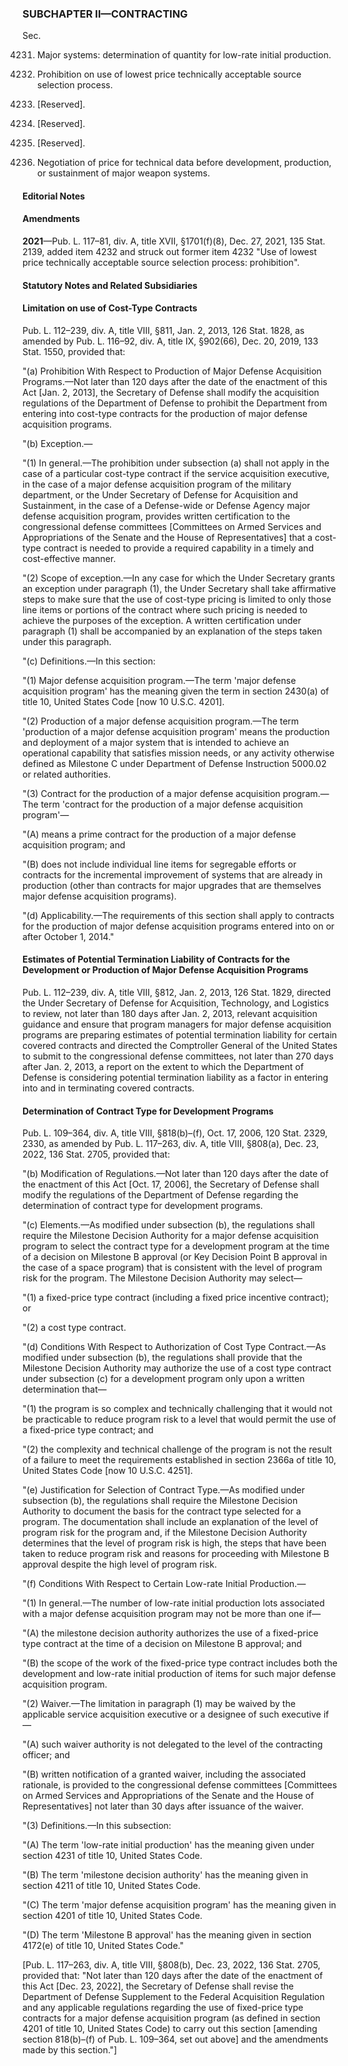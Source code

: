 ### SUBCHAPTER II—CONTRACTING ###

Sec.

4231. Major systems: determination of quantity for low-rate initial production.

4232. Prohibition on use of lowest price technically acceptable source selection process.

4233. [Reserved].

4234. [Reserved].

4235. [Reserved].

4236. Negotiation of price for technical data before development, production, or sustainment of major weapon systems.

#### **Editorial Notes** ####

#### Amendments ####

**2021**—Pub. L. 117–81, div. A, title XVII, §1701(f)(8), Dec. 27, 2021, 135 Stat. 2139, added item 4232 and struck out former item 4232 "Use of lowest price technically acceptable source selection process: prohibition".

#### **Statutory Notes and Related Subsidiaries** ####

#### Limitation on use of Cost-Type Contracts ####

Pub. L. 112–239, div. A, title VIII, §811, Jan. 2, 2013, 126 Stat. 1828, as amended by Pub. L. 116–92, div. A, title IX, §902(66), Dec. 20, 2019, 133 Stat. 1550, provided that:

"(a) Prohibition With Respect to Production of Major Defense Acquisition Programs.—Not later than 120 days after the date of the enactment of this Act [Jan. 2, 2013], the Secretary of Defense shall modify the acquisition regulations of the Department of Defense to prohibit the Department from entering into cost-type contracts for the production of major defense acquisition programs.

"(b) Exception.—

"(1) In general.—The prohibition under subsection (a) shall not apply in the case of a particular cost-type contract if the service acquisition executive, in the case of a major defense acquisition program of the military department, or the Under Secretary of Defense for Acquisition and Sustainment, in the case of a Defense-wide or Defense Agency major defense acquisition program, provides written certification to the congressional defense committees [Committees on Armed Services and Appropriations of the Senate and the House of Representatives] that a cost-type contract is needed to provide a required capability in a timely and cost-effective manner.

"(2) Scope of exception.—In any case for which the Under Secretary grants an exception under paragraph (1), the Under Secretary shall take affirmative steps to make sure that the use of cost-type pricing is limited to only those line items or portions of the contract where such pricing is needed to achieve the purposes of the exception. A written certification under paragraph (1) shall be accompanied by an explanation of the steps taken under this paragraph.

"(c) Definitions.—In this section:

"(1) Major defense acquisition program.—The term 'major defense acquisition program' has the meaning given the term in section 2430(a) of title 10, United States Code [now 10 U.S.C. 4201].

"(2) Production of a major defense acquisition program.—The term 'production of a major defense acquisition program' means the production and deployment of a major system that is intended to achieve an operational capability that satisfies mission needs, or any activity otherwise defined as Milestone C under Department of Defense Instruction 5000.02 or related authorities.

"(3) Contract for the production of a major defense acquisition program.—The term 'contract for the production of a major defense acquisition program'—

"(A) means a prime contract for the production of a major defense acquisition program; and

"(B) does not include individual line items for segregable efforts or contracts for the incremental improvement of systems that are already in production (other than contracts for major upgrades that are themselves major defense acquisition programs).

"(d) Applicability.—The requirements of this section shall apply to contracts for the production of major defense acquisition programs entered into on or after October 1, 2014."

#### Estimates of Potential Termination Liability of Contracts for the Development or Production of Major Defense Acquisition Programs ####

Pub. L. 112–239, div. A, title VIII, §812, Jan. 2, 2013, 126 Stat. 1829, directed the Under Secretary of Defense for Acquisition, Technology, and Logistics to review, not later than 180 days after Jan. 2, 2013, relevant acquisition guidance and ensure that program managers for major defense acquisition programs are preparing estimates of potential termination liability for certain covered contracts and directed the Comptroller General of the United States to submit to the congressional defense committees, not later than 270 days after Jan. 2, 2013, a report on the extent to which the Department of Defense is considering potential termination liability as a factor in entering into and in terminating covered contracts.

#### Determination of Contract Type for Development Programs ####

Pub. L. 109–364, div. A, title VIII, §818(b)–(f), Oct. 17, 2006, 120 Stat. 2329, 2330, as amended by Pub. L. 117–263, div. A, title VIII, §808(a), Dec. 23, 2022, 136 Stat. 2705, provided that:

"(b) Modification of Regulations.—Not later than 120 days after the date of the enactment of this Act [Oct. 17, 2006], the Secretary of Defense shall modify the regulations of the Department of Defense regarding the determination of contract type for development programs.

"(c) Elements.—As modified under subsection (b), the regulations shall require the Milestone Decision Authority for a major defense acquisition program to select the contract type for a development program at the time of a decision on Milestone B approval (or Key Decision Point B approval in the case of a space program) that is consistent with the level of program risk for the program. The Milestone Decision Authority may select—

"(1) a fixed-price type contract (including a fixed price incentive contract); or

"(2) a cost type contract.

"(d) Conditions With Respect to Authorization of Cost Type Contract.—As modified under subsection (b), the regulations shall provide that the Milestone Decision Authority may authorize the use of a cost type contract under subsection (c) for a development program only upon a written determination that—

"(1) the program is so complex and technically challenging that it would not be practicable to reduce program risk to a level that would permit the use of a fixed-price type contract; and

"(2) the complexity and technical challenge of the program is not the result of a failure to meet the requirements established in section 2366a of title 10, United States Code [now 10 U.S.C. 4251].

"(e) Justification for Selection of Contract Type.—As modified under subsection (b), the regulations shall require the Milestone Decision Authority to document the basis for the contract type selected for a program. The documentation shall include an explanation of the level of program risk for the program and, if the Milestone Decision Authority determines that the level of program risk is high, the steps that have been taken to reduce program risk and reasons for proceeding with Milestone B approval despite the high level of program risk.

"(f) Conditions With Respect to Certain Low-rate Initial Production.—

"(1) In general.—The number of low-rate initial production lots associated with a major defense acquisition program may not be more than one if—

"(A) the milestone decision authority authorizes the use of a fixed-price type contract at the time of a decision on Milestone B approval; and

"(B) the scope of the work of the fixed-price type contract includes both the development and low-rate initial production of items for such major defense acquisition program.

"(2) Waiver.—The limitation in paragraph (1) may be waived by the applicable service acquisition executive or a designee of such executive if—

"(A) such waiver authority is not delegated to the level of the contracting officer; and

"(B) written notification of a granted waiver, including the associated rationale, is provided to the congressional defense committees [Committees on Armed Services and Appropriations of the Senate and the House of Representatives] not later than 30 days after issuance of the waiver.

"(3) Definitions.—In this subsection:

"(A) The term 'low-rate initial production' has the meaning given under section 4231 of title 10, United States Code.

"(B) The term 'milestone decision authority' has the meaning given in section 4211 of title 10, United States Code.

"(C) The term 'major defense acquisition program' has the meaning given in section 4201 of title 10, United States Code.

"(D) The term 'Milestone B approval' has the meaning given in section 4172(e) of title 10, United States Code."

[Pub. L. 117–263, div. A, title VIII, §808(b), Dec. 23, 2022, 136 Stat. 2705, provided that: "Not later than 120 days after the date of the enactment of this Act [Dec. 23, 2022], the Secretary of Defense shall revise the Department of Defense Supplement to the Federal Acquisition Regulation and any applicable regulations regarding the use of fixed-price type contracts for a major defense acquisition program (as defined in section 4201 of title 10, United States Code) to carry out this section [amending section 818(b)–(f) of Pub. L. 109–364, set out above] and the amendments made by this section."]